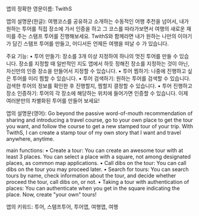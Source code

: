 앱의 정확한 영문이름:
TwithS

앱의 설명문(한글):
여행코스를 공유하고 소개하는 수동적인 어행 추천을 넘어서, 내가 원하는 투어를 직접 장소에 가서 인증을 하고 그 코스를 따라가보면서 여행의 새로운 재미를 주는 스탬프 투어를 진행해보세요. TwithS와 함께라면 내가 원하는 나만의 이야기가 담긴 스탬프 투어를 만들고, 어디서든 언제든 여행을 떠날 수 가 있습니다.

주요 기능:
	•	투어 만들기: 장소를 3개 이상 지정하여 하나의 멋진 투어를 만들 수 있습니다. 장소를 지정할 때 일반적인 지도 앱에서 하듯 정해진 장소를 지정하는 것이 아닌, 자신만의 인증 장소을 만들어서 지정할 수 있습니다.
	•	투어 찜하기: 나중에 진행하고 싶은 투어를 미리 찜할 수 있습니다.
	•	투어 검색하기: 원하는 투어를 검색할 수 있습니다. 검색한 투어의 정보를 확인한 후 진행할지, 찜할지 결정할 수 있습니다.
	•	투어 진행하고 장소 인증하기: 투어의 각 장소에 해당하는 위치에 들어가면 인증할 수 있습니다.
이제 여러분만의 차별화된 투어를 만들어 보세요!

앱의 설명문(영어):
Go beyond the passive word-of-mouth recommendation of sharing and introducing a travel course, go to your own place to get the tour you want, and follow the course to get a new stamped tour of your trip. With TwithS, I can create a stamp tour of my own story that I want and travel anywhere, anytime.

main functions:
	•	Create a tour: You can create an awesome tour with at least 3 places. You can select a place with a square, not among designated places, as common map applications.
	•	Call dibs on the tour: You can call dibs on the tour you may proceed later.
	•	Search for tours: You can search tours by name, check information about the tour, and decide whether proceed the tour, call dibs on, or not.
	•	Taking a tour with authentication of places: You can authenticate when you get in the square indicating the place.
Now, create "your own" tours!

앱의 키워드:
투어, 스탬프투어, 투어앱, 여행앱, 여행
